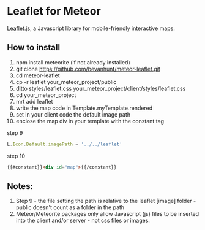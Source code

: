# Leaflet for Meteor

[Leaflet.js](http://leafletjs.com/), a Javascript library for mobile-friendly interactive maps. 

## How to install 
1. npm install meteorite (if not already installed)
2. git clone https://github.com/bevanhunt/meteor-leaflet.git 
3. cd meteor-leaflet
4. cp -r leaflet your_meteor_project/public 
5. ditto styles/leaflet.css your_meteor_project/client/styles/leaflet.css
6. cd your_meteor_project
7. mrt add leaflet
8. write the map code in Template.myTemplate.rendered
9. set in your client code the default image path 
10. enclose the map div in your template with the constant tag 

step 9 
```javascript
L.Icon.Default.imagePath = '../../leaflet'
```

step 10
```html
{{#constant}}<div id="map">{{/constant}} 
```

## Notes: 
1. Step 9 - the file setting the path is relative to the leaflet [image] folder - public doesn't count as a folder in the path
2. Meteor/Meteorite packages only allow Javascript (js) files to be inserted into the client and/or server - not css files or images.